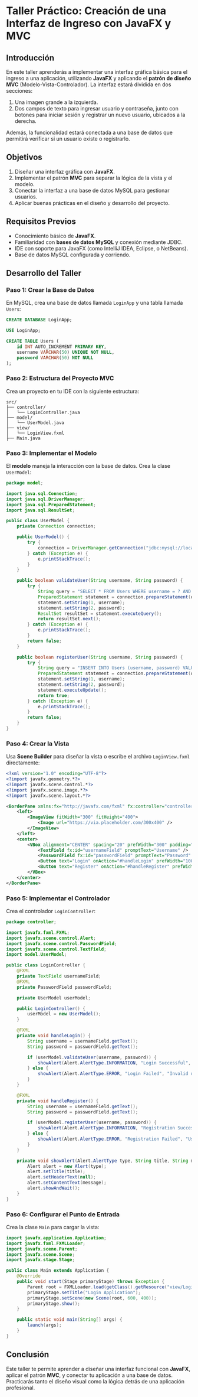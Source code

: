 # Taller Práctico: Creación de una Interfaz de Ingreso con JavaFX y MVC

## Introducción

En este taller aprenderás a implementar una interfaz gráfica básica para el ingreso a una aplicación, utilizando **JavaFX** y aplicando el **patrón de diseño MVC** (Modelo-Vista-Controlador). La interfaz estará dividida en dos secciones:  
1. Una imagen grande a la izquierda.  
2. Dos campos de texto para ingresar usuario y contraseña, junto con botones para iniciar sesión y registrar un nuevo usuario, ubicados a la derecha.  

Además, la funcionalidad estará conectada a una base de datos que permitirá verificar si un usuario existe o registrarlo.

## Objetivos

1. Diseñar una interfaz gráfica con **JavaFX**.
2. Implementar el patrón **MVC** para separar la lógica de la vista y el modelo.
3. Conectar la interfaz a una base de datos MySQL para gestionar usuarios.
4. Aplicar buenas prácticas en el diseño y desarrollo del proyecto.

## Requisitos Previos

- Conocimiento básico de **JavaFX**.
- Familiaridad con **bases de datos MySQL** y conexión mediante JDBC.
- IDE con soporte para JavaFX (como IntelliJ IDEA, Eclipse, o NetBeans).
- Base de datos MySQL configurada y corriendo.

## Desarrollo del Taller

### Paso 1: Crear la Base de Datos
En MySQL, crea una base de datos llamada `LoginApp` y una tabla llamada `Users`:

```sql
CREATE DATABASE LoginApp;

USE LoginApp;

CREATE TABLE Users (
    id INT AUTO_INCREMENT PRIMARY KEY,
    username VARCHAR(50) UNIQUE NOT NULL,
    password VARCHAR(50) NOT NULL
);
```

### Paso 2: Estructura del Proyecto MVC
Crea un proyecto en tu IDE con la siguiente estructura:

```
src/
├── controller/
│   └── LoginController.java
├── model/
│   └── UserModel.java
├── view/
│   └── LoginView.fxml
├── Main.java
```

### Paso 3: Implementar el Modelo

El **modelo** maneja la interacción con la base de datos. Crea la clase `UserModel`:

```java
package model;

import java.sql.Connection;
import java.sql.DriverManager;
import java.sql.PreparedStatement;
import java.sql.ResultSet;

public class UserModel {
    private Connection connection;

    public UserModel() {
        try {
            connection = DriverManager.getConnection("jdbc:mysql://localhost:3306/LoginApp", "root", "password");
        } catch (Exception e) {
            e.printStackTrace();
        }
    }

    public boolean validateUser(String username, String password) {
        try {
            String query = "SELECT * FROM Users WHERE username = ? AND password = ?";
            PreparedStatement statement = connection.prepareStatement(query);
            statement.setString(1, username);
            statement.setString(2, password);
            ResultSet resultSet = statement.executeQuery();
            return resultSet.next();
        } catch (Exception e) {
            e.printStackTrace();
        }
        return false;
    }

    public boolean registerUser(String username, String password) {
        try {
            String query = "INSERT INTO Users (username, password) VALUES (?, ?)";
            PreparedStatement statement = connection.prepareStatement(query);
            statement.setString(1, username);
            statement.setString(2, password);
            statement.executeUpdate();
            return true;
        } catch (Exception e) {
            e.printStackTrace();
        }
        return false;
    }
}
```

### Paso 4: Crear la Vista

Usa **Scene Builder** para diseñar la vista o escribe el archivo `LoginView.fxml` directamente:

```xml
<?xml version="1.0" encoding="UTF-8"?>
<?import javafx.geometry.*?>
<?import javafx.scene.control.*?>
<?import javafx.scene.image.*?>
<?import javafx.scene.layout.*?>

<BorderPane xmlns:fx="http://javafx.com/fxml" fx:controller="controller.LoginController">
    <left>
        <ImageView fitWidth="300" fitHeight="400">
            <Image url="https://via.placeholder.com/300x400" />
        </ImageView>
    </left>
    <center>
        <VBox alignment="CENTER" spacing="20" prefWidth="300" padding="20">
            <TextField fx:id="usernameField" promptText="Username" />
            <PasswordField fx:id="passwordField" promptText="Password" />
            <Button text="Login" onAction="#handleLogin" prefWidth="100" />
            <Button text="Register" onAction="#handleRegister" prefWidth="100" />
        </VBox>
    </center>
</BorderPane>
```

### Paso 5: Implementar el Controlador

Crea el controlador `LoginController`:

```java
package controller;

import javafx.fxml.FXML;
import javafx.scene.control.Alert;
import javafx.scene.control.PasswordField;
import javafx.scene.control.TextField;
import model.UserModel;

public class LoginController {
    @FXML
    private TextField usernameField;
    @FXML
    private PasswordField passwordField;

    private UserModel userModel;

    public LoginController() {
        userModel = new UserModel();
    }

    @FXML
    private void handleLogin() {
        String username = usernameField.getText();
        String password = passwordField.getText();

        if (userModel.validateUser(username, password)) {
            showAlert(Alert.AlertType.INFORMATION, "Login Successful", "Welcome, " + username + "!");
        } else {
            showAlert(Alert.AlertType.ERROR, "Login Failed", "Invalid username or password.");
        }
    }

    @FXML
    private void handleRegister() {
        String username = usernameField.getText();
        String password = passwordField.getText();

        if (userModel.registerUser(username, password)) {
            showAlert(Alert.AlertType.INFORMATION, "Registration Successful", "User registered successfully!");
        } else {
            showAlert(Alert.AlertType.ERROR, "Registration Failed", "Username already exists.");
        }
    }

    private void showAlert(Alert.AlertType type, String title, String message) {
        Alert alert = new Alert(type);
        alert.setTitle(title);
        alert.setHeaderText(null);
        alert.setContentText(message);
        alert.showAndWait();
    }
}
```

### Paso 6: Configurar el Punto de Entrada

Crea la clase `Main` para cargar la vista:

```java
import javafx.application.Application;
import javafx.fxml.FXMLLoader;
import javafx.scene.Parent;
import javafx.scene.Scene;
import javafx.stage.Stage;

public class Main extends Application {
    @Override
    public void start(Stage primaryStage) throws Exception {
        Parent root = FXMLLoader.load(getClass().getResource("view/LoginView.fxml"));
        primaryStage.setTitle("Login Application");
        primaryStage.setScene(new Scene(root, 600, 400));
        primaryStage.show();
    }

    public static void main(String[] args) {
        launch(args);
    }
}
```

## Conclusión

Este taller te permite aprender a diseñar una interfaz funcional con **JavaFX**, aplicar el patrón **MVC**, y conectar tu aplicación a una base de datos. Practicarás tanto el diseño visual como la lógica detrás de una aplicación profesional.
